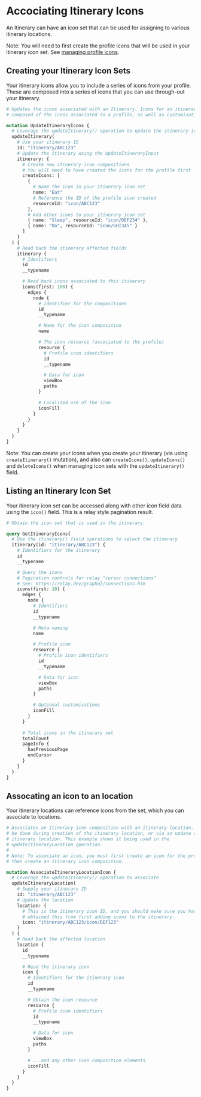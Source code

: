 # Accociating Itinerary Icons

An Itinerary can have an icon set that can be used for assigning to various
itinerary locations.

Note: You will need to first create the profile icons that will be used in your
itinerary icon set. See [managing profile icons](../Managing%20profile%20icons/README.md).

## Creating your Itinerary Icon Sets

Your itinerary icons allow you to include a series of icons from your profile.
These are composed into a series of icons that you can use through-out your
itinerary.

```graphql
# Updates the icons associated with an Itinerary. Icons for an itinerary are
# composed of the icons associated to a profile, as well as customisations.

mutation UpdateItineraryIcons {
  # Leverage the updateItinerary() operation to update the itinerary icons
  updateItinerary(
    # Use your itinerary ID
    id: "itinerary/ABC123"
    # Update the itinerary using the UpdateItineraryInput
    itinerary: {
      # Create new itinerary icon compositions
      # You will need to have created the icons for the profile first
      createIcons: [
        {
          # Name the icon in your itinerary icon set
          name: "Eat" 
          # Reference the ID of the profile icon created
          resourceId: "icon/ABC123"
        },
        # Add other icons to your itinerary icon set
        { name: "Sleep", resourceId: "icon/DEF234" },
        { name: "Do", resourceId: "icon/GHI345" }
      ]
    }
  ) {
    # Read back the itinerary affected fields
    itinerary {
      # Identifiers
      id
      __typename

      # Read back icons associated to this itinerary
      icons(first: 100) {
        edges {
          node {
            # Identifier for the compositions
            id
            __typename

            # Name for the icon composition
            name

            # The icon resource (associated to the profile)
            resource {
              # Profile icon identifiers
              id
              __typename

              # Data for icon
              viewBox
              paths
            }

            # Localised use of the icon
            iconFill
          }
        }
      }
    }
  }
}
```

Note: You can create your icons when you create your itinerary (via using
`createItinerary()` mutation), and also can `createIcons()`, `updateIcons()` and
`deleteIcons()` when managing icon sets with the `updateItinerary()` field.

## Listing an Itinerary Icon Set

Your itinerary icon set can be accessed along with other icon field data using
the `icon()` field. This is a relay style pagination result.

```graphql
# Obtain the icon set that is used in the itinerary.

query GetItineraryIcons{
  # Use the itinerary() field operations to select the itinerary
  itinerary(id: "itinerary/ABC123") {
    # Identifiers for the itinerary
    id
    __typename

    # Query the icons
    # Pagination controls for relay "cursor connections"
    # See: https://relay.dev/graphql/connections.htm
    icons(first: 10) {
      edges {
        node {
          # Identifiers
          id
          __typename

          # Meta naming
          name

          # Profile icon
          resource {
            # Profile icon identifiers
            id
            __typename

            # Data for icon
            viewBox
            paths
          }

          # Optional customisations
          iconFill
        }
      }
      
      # Total icons in the itinerary set
      totalCount
      pageInfo {
        hasPreviousPage
        endCursor
      }
    }
  }
}
```

## Assocating an icon to an location

Your itinerary locations can reference icons from the set, which you can 
associate to locations. 

```graphql
# Associates an itinerary icon composition with an itinerary location. This can
# be done during creation of the itinerary location, or via an update on the
# itinerary location. This example shows it being used in the
# updateItineraryLocation operation.
#
# Note: To associate an icon, you must first create an icon for the profile,
# then create an itinerary icon composition.

mutation AssociateItineraryLocationIcon {
  # Leverage the updateItinerary() operation to associate
  updateItineraryLocation(
    # Supply your itinerary ID
    id: "itinerary/ABC123"
    # Update the location
    location: {
      # This is the itinerary icon ID, and you should make sure you have
      # obtained this from first adding icons to the itinerary.
      icon: "itinerary/ABC123/icon/DEF123"
    }
  ) {
    # Read back the affected location
    location {
      id
      __typename

      # Read the itinerary icon
      icon {
        # Identifiers for the itinerary icon
        id
        __typename

        # Obtain the icon resource
        resource {
          # Profile icon identifiers
          id
          __typename

          # Data for icon
          viewBox
          paths
        }

        # ...and any other icon composition elements
        iconFill
      }
    }
  }
}
```